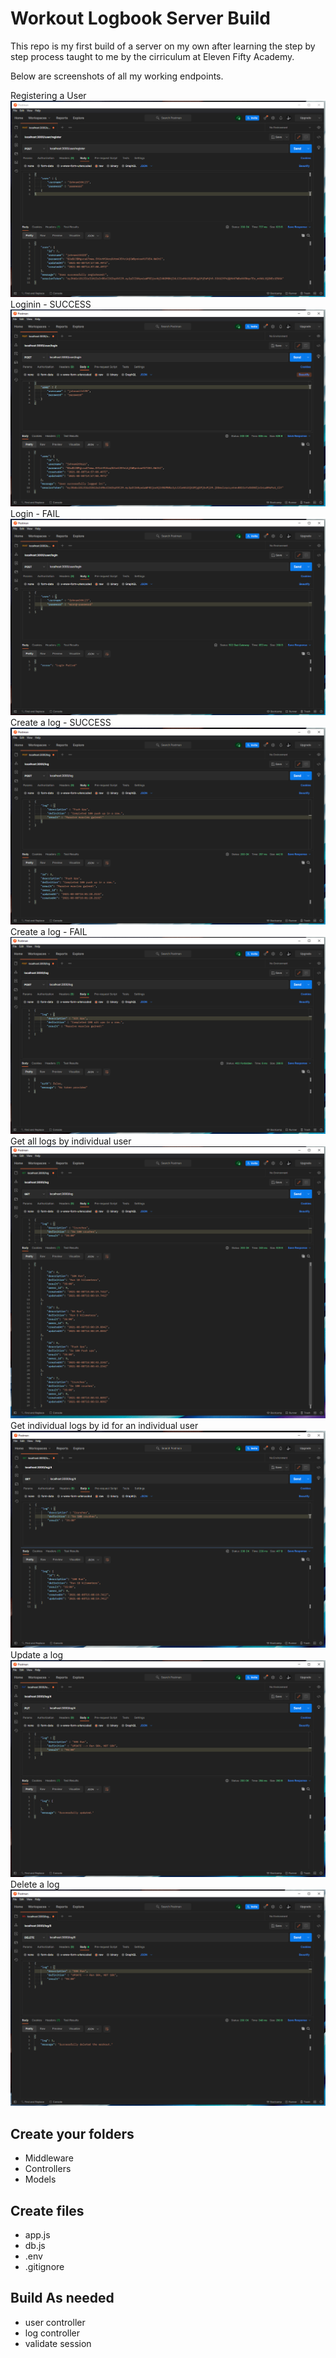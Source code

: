 # Workout Logbook Server Build

This repo is my first build of a server on my own after learning the step by step process taught to me by the cirriculum at Eleven Fifty Academy.

Below are screenshots of all my working endpoints.

Registering a User
![screenshot](./assets/user_register-success.png)
Loginin - SUCCESS
![screenshot](./assets/user_login-success.png)
Login - FAIL
![screenshot](./assets/user_login-fail.png)
Create a log - SUCCESS
![screenshot](./assets/log-create-success.png)
Create a log - FAIL
![screenshot](./assets/log-create-fail.png)
Get all logs by individual user
![screenshot](./assets/log-view-all.png)
Get individual logs by id for an individual user
![screenshot](./assets/log-view-by-id.png)
Update a log
![screenshot](./assets/update-log.png)
Delete a log
![screenshot](./assets/delete-log.png)

## Create your folders

- Middleware
- Controllers
- Models

## Create files

- app.js
- db.js
- .env
- .gitignore

## Build As needed

- user controller
- log controller
- validate session

